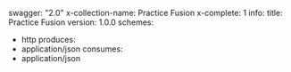 swagger: "2.0"
x-collection-name: Practice Fusion
x-complete: 1
info:
  title: Practice Fusion
  version: 1.0.0
schemes:
- http
produces:
- application/json
consumes:
- application/json
